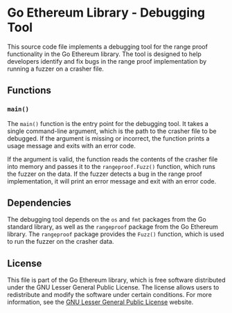 # Go Ethereum Library - Debugging Tool

This source code file implements a debugging tool for the range proof functionality in the Go Ethereum library. The tool is designed to help developers identify and fix bugs in the range proof implementation by running a fuzzer on a crasher file.

## Functions

### `main()`

The `main()` function is the entry point for the debugging tool. It takes a single command-line argument, which is the path to the crasher file to be debugged. If the argument is missing or incorrect, the function prints a usage message and exits with an error code.

If the argument is valid, the function reads the contents of the crasher file into memory and passes it to the `rangeproof.Fuzz()` function, which runs the fuzzer on the data. If the fuzzer detects a bug in the range proof implementation, it will print an error message and exit with an error code.

## Dependencies

The debugging tool depends on the `os` and `fmt` packages from the Go standard library, as well as the `rangeproof` package from the Go Ethereum library. The `rangeproof` package provides the `Fuzz()` function, which is used to run the fuzzer on the crasher data.

## License

This file is part of the Go Ethereum library, which is free software distributed under the GNU Lesser General Public License. The license allows users to redistribute and modify the software under certain conditions. For more information, see the [GNU Lesser General Public License](http://www.gnu.org/licenses/lgpl.html) website.